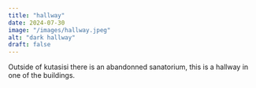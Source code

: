 ```yaml
---
title: "hallway"
date: 2024-07-30
image: "/images/hallway.jpeg"
alt: "dark hallway"
draft: false
---
```


Outside of kutasisi there is an abandonned sanatorium, this is a hallway in one of the buildings. 
